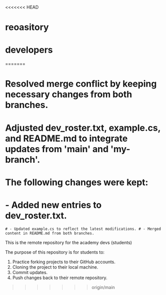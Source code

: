 <<<<<<< HEAD
# reoasitory
# developers
=======



 # Resolved merge conflict by keeping necessary changes from both branches.
  # Adjusted dev_roster.txt, example.cs, and README.md to integrate updates from 'main' and 'my-branch'.
   # The following changes were kept: 
   # - Added new entries to dev_roster.txt.
    # - Updated example.cs to reflect the latest modifications. # - Merged content in README.md from both branches. 

This is the remote repository for the academy devs (students)

The purpose of this repository is for students to: 
1. Practice forking projects to their GitHub accounts. 
2. Cloning the project to their local machine. 
3. Commit updates.
4. Push changes back to their remote repository. 

>>>>>>> origin/main
